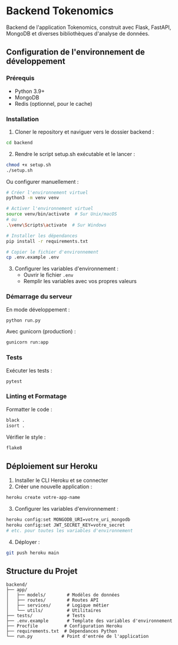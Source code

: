 # Backend Tokenomics

Backend de l'application Tokenomics, construit avec Flask, FastAPI, MongoDB et diverses bibliothèques d'analyse de données.

## Configuration de l'environnement de développement

### Prérequis
- Python 3.9+
- MongoDB
- Redis (optionnel, pour le cache)

### Installation

1. Cloner le repository et naviguer vers le dossier backend :
```bash
cd backend
```

2. Rendre le script setup.sh exécutable et le lancer :
```bash
chmod +x setup.sh
./setup.sh
```

Ou configurer manuellement :

```bash
# Créer l'environnement virtuel
python3 -m venv venv

# Activer l'environnement virtuel
source venv/bin/activate  # Sur Unix/macOS
# ou
.\venv\Scripts\activate  # Sur Windows

# Installer les dépendances
pip install -r requirements.txt

# Copier le fichier d'environnement
cp .env.example .env
```

3. Configurer les variables d'environnement :
   - Ouvrir le fichier `.env`
   - Remplir les variables avec vos propres valeurs

### Démarrage du serveur

En mode développement :
```bash
python run.py
```

Avec gunicorn (production) :
```bash
gunicorn run:app
```

### Tests

Exécuter les tests :
```bash
pytest
```

### Linting et Formatage

Formatter le code :
```bash
black .
isort .
```

Vérifier le style :
```bash
flake8
```

## Déploiement sur Heroku

1. Installer le CLI Heroku et se connecter
2. Créer une nouvelle application :
```bash
heroku create votre-app-name
```

3. Configurer les variables d'environnement :
```bash
heroku config:set MONGODB_URI=votre_uri_mongodb
heroku config:set JWT_SECRET_KEY=votre_secret
# etc. pour toutes les variables d'environnement
```

4. Déployer :
```bash
git push heroku main
```

## Structure du Projet

```
backend/
├── app/
│   ├── models/        # Modèles de données
│   ├── routes/        # Routes API
│   ├── services/      # Logique métier
│   └── utils/         # Utilitaires
├── tests/             # Tests
├── .env.example       # Template des variables d'environnement
├── Procfile          # Configuration Heroku
├── requirements.txt  # Dépendances Python
└── run.py           # Point d'entrée de l'application
``` 